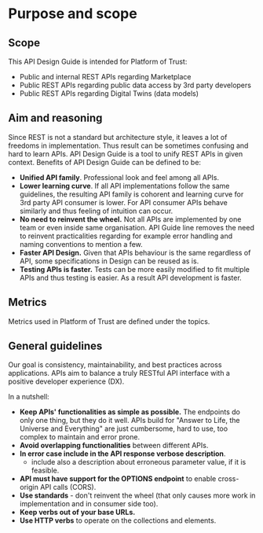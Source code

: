 # Purpose and scope

## Scope

This API Design Guide is intended for Platform of Trust: 

* Public and internal REST APIs regarding Marketplace
* Public REST APIs regarding public data access by 3rd party developers
* Public REST APIs regarding Digital Twins \(data models\)

## Aim and reasoning

Since REST is not a standard but architecture style, it leaves a lot of freedoms in implementation. Thus result can be sometimes confusing and hard to learn APIs. API Design Guide is a tool to unify REST APIs in given context. Benefits of API Design Guide can be defined to be: 

* **Unified API family**. Professional look and feel among all APIs. 
* **Lower learning curve**. If all API implementations follow the same guidelines, the resulting API family is cohorent and learning curve for 3rd party API consumer is lower. For API consumer APIs behave similarly and thus feeling of intuition can occur. 
* **No need to reinvent the wheel.** Not all APIs are implemented by one team or even inside same organisation. API Guide line removes the need to reinvent practicalities regarding for example error handling and naming conventions to mention a few. 
* **Faster API Design.** Given that APIs behaviour is the same regardless of API, some specifications in Design can be reused as is. 
* **Testing APIs is faster.** Tests can be more easily modified to fit multiple APIs and thus testing is easier. As a result API development is faster. 

## Metrics 

Metrics used in Platform of Trust are defined under the topics. 

## General guidelines

Our goal is consistency, maintainability, and best practices across applications. APIs aim to balance a truly RESTful API interface with a positive developer experience \(DX\).

In a nutshell:

* **Keep APIs' functionalities as simple as possible.** The endpoints do only one thing, but they do it well. APIs build for "Answer to Life, the Universe and Everything" are just cumbersome, hard to use, too complex to maintain and error prone. 
* **Avoid overlapping functionalities** between different APIs.
* **In error case include in the API response verbose description**.
  * include also a description about erroneous parameter value, if it is feasible.
* **API must have support for the OPTIONS endpoint** to enable cross-origin API calls \(CORS\). 
* **Use standards** - don't reinvent the wheel \(that only causes more work in implementation and in consumer side too\). 
* **Keep verbs out of your base URLs.**
* **Use HTTP verbs** to operate on the collections and elements.

